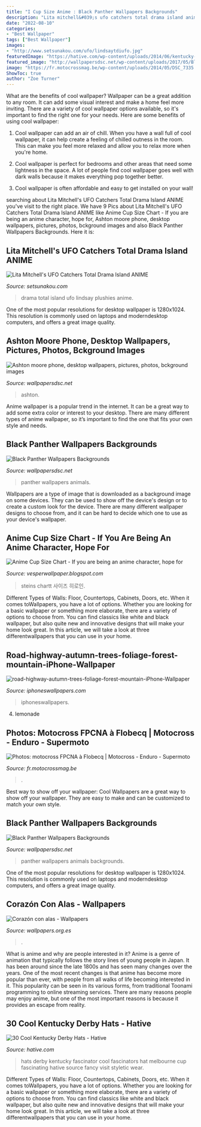 ```yaml
---
title: "I Cup Size Anime : Black Panther Wallpapers Backgrounds"
description: "Lita mitchell&#039;s ufo catchers total drama island anime"
date: "2022-08-10"
categories:
- "Best Wallpaper"
tags: ["Best Wallpaper"]
images:
- "http://www.setsunakou.com/ufo/lindsaytdiufo.jpg"
featuredImage: "https://hative.com/wp-content/uploads/2014/06/kentucky-derby-hats/26-kentucky-derby-hats.jpg"
featured_image: "http://wallpapersdsc.net/wp-content/uploads/2017/05/Black-Panther-Free-Download.jpg"
image: "https://fr.motocrossmag.be/wp-content/uploads/2014/05/DSC_7335.jpg"
ShowToc: true
author: "Zoe Turner"
---
```



What are the benefits of cool wallpaper?
Wallpaper can be a great addition to any room. It can add some visual interest and make a home feel more inviting. There are a variety of cool wallpaper options available, so it's important to find the right one for your needs. Here are some benefits of using cool wallpaper: 
1. Cool wallpaper can add an air of chill. When you have a wall full of cool wallpaper, it can help create a feeling of chilled outness in the room. This can make you feel more relaxed and allow you to relax more when you're home. 

2. Cool wallpaper is perfect for bedrooms and other areas that need some lightness in the space. A lot of people find cool wallpaper goes well with dark walls because it makes everything pop together better. 

3. Cool wallpaper is often affordable and easy to get installed on your wall!

	

		
searching about Lita Mitchell&#039;s UFO Catchers Total Drama Island ANIME you've visit to the right place. We have 9 Pics about Lita Mitchell&#039;s UFO Catchers Total Drama Island ANIME like Anime Cup Size Chart - If you are being an anime character, hope for, Ashton moore phone, desktop wallpapers, pictures, photos, bckground images and also Black Panther Wallpapers Backgrounds. Here it is:
		
    
## Lita Mitchell&#039;s UFO Catchers Total Drama Island ANIME

<img loading=lazy src="http://www.setsunakou.com/ufo/lindsaytdiufo.jpg" onerror="this.onerror=null;this.src='https://tse2.mm.bing.net/th?id=OIP.O-bg9LRoDtROrNyy33sU7AHaL7&amp;pid=15.1';" alt="Lita Mitchell&#039;s UFO Catchers Total Drama Island ANIME">

_Source: setsunakou.com_

>drama total island ufo lindsay plushies anime. 

	

One of the most popular resolutions for desktop wallpaper is 1280x1024. This resolution is commonly used on laptops and moderndesktop computers, and offers a great image quality.

    
## Ashton Moore Phone, Desktop Wallpapers, Pictures, Photos, Bckground Images

<img loading=lazy src="https://www.wallpapersdsc.net/wp-content/uploads/2020/04/Ashton-moore-Pictures-768x1157.jpg" onerror="this.onerror=null;this.src='https://tse1.mm.bing.net/th?id=OIP.jIytGuVu_g8ObvtT2XosigHaLK&amp;pid=15.1';" alt="Ashton moore phone, desktop wallpapers, pictures, photos, bckground images">

_Source: wallpapersdsc.net_

>ashton. 

	

Anime wallpaper is a popular trend in the internet. It can be a great way to add some extra color or interest to your desktop. There are many different types of anime wallpaper, so it’s important to find the one that fits your own style and needs.

    
## Black Panther Wallpapers Backgrounds

<img loading=lazy src="http://wallpapersdsc.net/wp-content/uploads/2017/05/Black-Panther-High-Quality-Wallpapers.jpg" onerror="this.onerror=null;this.src='https://tse2.mm.bing.net/th?id=OIP.Lyp_tl6F_0RddKPGACwtQAHaEo&amp;pid=15.1';" alt="Black Panther Wallpapers Backgrounds">

_Source: wallpapersdsc.net_

>panther wallpapers animals. 

	

Wallpapers are a type of image that is downloaded as a background image on some devices. They can be used to show off the device's design or to create a custom look for the device. There are many different wallpaper designs to choose from, and it can be hard to decide which one to use as your device's wallpaper.

    
## Anime Cup Size Chart - If You Are Being An Anime Character, Hope For

<img loading=lazy src="http://i.imgur.com/R0tSJ2S.jpg" onerror="this.onerror=null;this.src='https://tse2.mm.bing.net/th?id=OIP.qeqnJdTIxSvuasYUTDeytAHaD5&amp;pid=15.1';" alt="Anime Cup Size Chart - If you are being an anime character, hope for">

_Source: vesperwallpaper.blogspot.com_

>steins chartt 사이즈 히로인. 

	

Different Types of Walls: Floor, Countertops, Cabinets, Doors, etc.
When it comes toWallpapers, you have a lot of options. Whether you are looking for a basic wallpaper or something more elaborate, there are a variety of options to choose from. You can find classics like white and black wallpaper, but also quite new and innovative designs that will make your home look great. In this article, we will take a look at three differentwallpapers that you can use in your home.

    
## Road-highway-autumn-trees-foliage-forest-mountain-iPhone-Wallpaper

<img loading=lazy src="https://iphoneswallpapers.com/wp-content/uploads/2016/12/road-highway-autumn-trees-foliage-forest-mountain-iPhone-Wallpaper-iphoneswallpapers_com.jpg" onerror="this.onerror=null;this.src='https://tse3.mm.bing.net/th?id=OIP.DzZu9UZp0xTs6VrI0W0bngHaNK&amp;pid=15.1';" alt="road-highway-autumn-trees-foliage-forest-mountain-iPhone-Wallpaper">

_Source: iphoneswallpapers.com_

>iphoneswallpapers. 

	

4. lemonade 

    
## Photos: Motocross FPCNA à Flobecq | Motocross - Enduro - Supermoto

<img loading=lazy src="https://fr.motocrossmag.be/wp-content/uploads/2014/05/DSC_7335.jpg" onerror="this.onerror=null;this.src='https://tse3.mm.bing.net/th?id=OIP.upz-e3-8l2aDtJpOaJvIxwHaLL&amp;pid=15.1';" alt="Photos: motocross FPCNA à Flobecq | Motocross - Enduro - Supermoto">

_Source: fr.motocrossmag.be_

>. 

	

Best way to show off your wallpaper:
Cool Wallpapers are a great way to show off your wallpaper. They are easy to make and can be customized to match your own style.

    
## Black Panther Wallpapers Backgrounds

<img loading=lazy src="http://wallpapersdsc.net/wp-content/uploads/2017/05/Black-Panther-Free-Download.jpg" onerror="this.onerror=null;this.src='https://tse3.mm.bing.net/th?id=OIP.4D0wOqND85GBEAOIBPHKgAHaEo&amp;pid=15.1';" alt="Black Panther Wallpapers Backgrounds">

_Source: wallpapersdsc.net_

>panther wallpapers animals backgrounds. 

	

One of the most popular resolutions for desktop wallpaper is 1280x1024. This resolution is commonly used on laptops and moderndesktop computers, and offers a great image quality.

    
## Corazón Con Alas - Wallpapers

<img loading=lazy src="https://wallpapers.org.es/wp-content/uploads/ktz/corazon-con-alas-2v9bscss9otsjmbe9lwcga.jpg" onerror="this.onerror=null;this.src='https://tse4.mm.bing.net/th?id=OIP.VNwzeL9r6hTWHNa7yxo_GgHaLH&amp;pid=15.1';" alt="Corazón con alas - Wallpapers">

_Source: wallpapers.org.es_

>. 

	

What is anime and why are people interested in it?
Anime is a genre of animation that typically follows the story lines of young people in Japan. It has been around since the late 1800s and has seen many changes over the years. One of the most recent changes is that anime has become more popular than ever, with people from all walks of life becoming interested in it. This popularity can be seen in its various forms, from traditional Toonami programming to online streaming services. There are many reasons people may enjoy anime, but one of the most important reasons is because it provides an escape from reality.

    
## 30 Cool Kentucky Derby Hats - Hative

<img loading=lazy src="https://hative.com/wp-content/uploads/2014/06/kentucky-derby-hats/26-kentucky-derby-hats.jpg" onerror="this.onerror=null;this.src='https://tse3.mm.bing.net/th?id=OIP.ZJ4LWheqsccnaLf3MYDjRgHaMZ&amp;pid=15.1';" alt="30 Cool Kentucky Derby Hats - Hative">

_Source: hative.com_

>hats derby kentucky fascinator cool fascinators hat melbourne cup fascinating hative source fancy visit styletic wear. 

	

Different Types of Walls: Floor, Countertops, Cabinets, Doors, etc.
When it comes toWallpapers, you have a lot of options. Whether you are looking for a basic wallpaper or something more elaborate, there are a variety of options to choose from. You can find classics like white and black wallpaper, but also quite new and innovative designs that will make your home look great. In this article, we will take a look at three differentwallpapers that you can use in your home.

